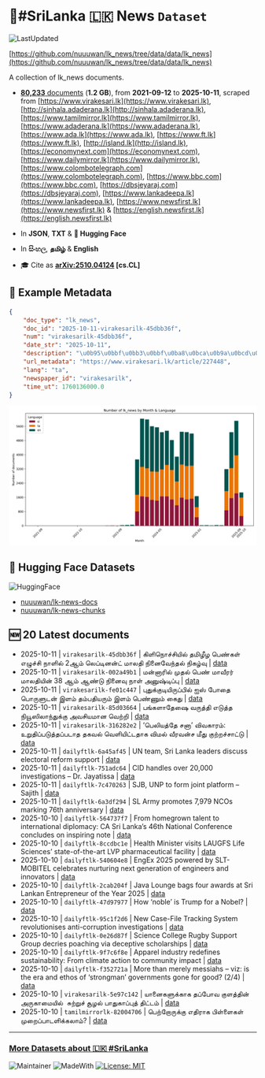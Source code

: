 # 📄#SriLanka 🇱🇰 News `Dataset`

![LastUpdated](https://img.shields.io/badge/last_updated-2025--10--11_06:28:35-green)

[https://github.com/nuuuwan/lk_news/tree/data/data/lk_news](https://github.com/nuuuwan/lk_news/tree/data/data/lk_news)

A collection of lk_news documents.

- [**80,233** documents](https://github.com/nuuuwan/lk_news/tree/data/data/lk_news) (**1.2 GB**), from **2021-09-12** to **2025-10-11**, scraped from [https://www.virakesari.lk](https://www.virakesari.lk), [http://sinhala.adaderana.lk](http://sinhala.adaderana.lk), [https://www.tamilmirror.lk](https://www.tamilmirror.lk), [https://www.adaderana.lk](https://www.adaderana.lk), [https://www.ada.lk](https://www.ada.lk), [https://www.ft.lk](https://www.ft.lk), [http://island.lk](http://island.lk), [https://economynext.com](https://economynext.com), [https://www.dailymirror.lk](https://www.dailymirror.lk), [https://www.colombotelegraph.com](https://www.colombotelegraph.com), [https://www.bbc.com](https://www.bbc.com), [https://dbsjeyaraj.com](https://dbsjeyaraj.com), [https://www.lankadeepa.lk](https://www.lankadeepa.lk), [https://www.newsfirst.lk](https://www.newsfirst.lk) & [https://english.newsfirst.lk](https://english.newsfirst.lk)

- In **JSON**, **TXT** & **🤗 Hugging Face**

- In **සිංහල**, **தமிழ்** & **English**

- 🎓 Cite as **[arXiv:2510.04124](https://arxiv.org/abs/2510.04124) [cs.CL]**

## 📝 Example Metadata

```json
{
    "doc_type": "lk_news",
    "doc_id": "2025-10-11-virakesarilk-45dbb36f",
    "num": "virakesarilk-45dbb36f",
    "date_str": "2025-10-11",
    "description": "\u0b95\u0bbf\u0bb3\u0bbf\u0ba8\u0bca\u0b9a\u0bcd\u0b9a\u0bbf\u0baf\u0bbf\u0bb2\u0bcd \u0ba4\u0bae\u0bbf\u0bb4\u0bc0\u0bb4 \u0baa\u0bc6\u0ba3\u0bcd\u0b95\u0bb3\u0bcd \u0b8e\u0bb4\u0bc1\u0b9a\u0bcd\u0b9a\u0bbf \u0ba8\u0bbe\u0bb3\u0bbf\u0bb2\u0bcd 2\u0b86\u0bae\u0bcd \u0bb2\u0bc6\u0baa\u0bcd\u0b9f\u0bbf\u0ba9\u0ba9\u0bcd\u0b9f\u0bcd \u0bae\u0bbe\u0bb2\u0ba4\u0bbf \u0ba8\u0bbf\u0ba9\u0bc8\u0bb5\u0bc7\u0ba8\u0bcd\u0ba4\u0bb2\u0bcd \u0ba8\u0bbf\u0b95\u0bb4\u0bcd\u0bb5\u0bc1",
    "url_metadata": "https://www.virakesari.lk/article/227448",
    "lang": "ta",
    "newspaper_id": "virakesarilk",
    "time_ut": 1760136000.0
}
```

![Chart](https://raw.githubusercontent.com/nuuuwan/lk_news/refs/heads/data/data/lk_news/docs_by_month_and_lang.png)

## 🤗 Hugging Face Datasets

![HuggingFace](https://img.shields.io/badge/-HuggingFace-FDEE21?style=for-the-badge&logo=HuggingFace)

- [nuuuwan/lk-news-docs](https://huggingface.co/datasets/nuuuwan/lk-news-docs)
- [nuuuwan/lk-news-chunks](https://huggingface.co/datasets/nuuuwan/lk-news-chunks)

## 🆕 20 Latest documents

- 2025-10-11 | `virakesarilk-45dbb36f` | கிளிநொச்சியில் தமிழீழ பெண்கள் எழுச்சி நாளில் 2ஆம் லெப்டினன்ட் மாலதி நினைவேந்தல் நிகழ்வு | [data](https://github.com/nuuuwan/lk_news/tree/data/data/lk_news/2020s/2025/2025-10-11-virakesarilk-45dbb36f)
- 2025-10-11 | `virakesarilk-002a49b1` | மன்னாரில் முதல் பெண் மாவீரர் மாலதியின் 38 ஆம் ஆண்டு நினைவு நாள் அனுஷ்டிப்பு | [data](https://github.com/nuuuwan/lk_news/tree/data/data/lk_news/2020s/2025/2025-10-11-virakesarilk-002a49b1)
- 2025-10-11 | `virakesarilk-fe01c447` | புதுக்குடியிருப்பில் ஐஸ் போதை பொருளுடன் இளம் தம்பதியரும் இளம் பெண்ணும் கைது | [data](https://github.com/nuuuwan/lk_news/tree/data/data/lk_news/2020s/2025/2025-10-11-virakesarilk-fe01c447)
- 2025-10-11 | `virakesarilk-85d03664` | பங்களாதேஷை வருத்தி எடுத்த நியூஸிலாந்துக்கு அவசியமான வெற்றி | [data](https://github.com/nuuuwan/lk_news/tree/data/data/lk_news/2020s/2025/2025-10-11-virakesarilk-85d03664)
- 2025-10-11 | `virakesarilk-316282e2` | ‘பெலியத்தே சனா’ விவகாரம்: உறுதிப்படுத்தப்படாத தகவல் வெளியிட்டதாக விமல் வீரவன்ச மீது குற்றச்சாட்டு | [data](https://github.com/nuuuwan/lk_news/tree/data/data/lk_news/2020s/2025/2025-10-11-virakesarilk-316282e2)
- 2025-10-11 | `dailyftlk-6a45af45` | UN team, Sri Lanka leaders discuss electoral reform support | [data](https://github.com/nuuuwan/lk_news/tree/data/data/lk_news/2020s/2025/2025-10-11-dailyftlk-6a45af45)
- 2025-10-11 | `dailyftlk-751adc64` | CID handles over 20,000 investigations – Dr. Jayatissa | [data](https://github.com/nuuuwan/lk_news/tree/data/data/lk_news/2020s/2025/2025-10-11-dailyftlk-751adc64)
- 2025-10-11 | `dailyftlk-7c470263` | SJB, UNP to form joint platform – Sajith | [data](https://github.com/nuuuwan/lk_news/tree/data/data/lk_news/2020s/2025/2025-10-11-dailyftlk-7c470263)
- 2025-10-11 | `dailyftlk-6a3df294` | SL Army promotes 7,979 NCOs marking 76th anniversary | [data](https://github.com/nuuuwan/lk_news/tree/data/data/lk_news/2020s/2025/2025-10-11-dailyftlk-6a3df294)
- 2025-10-10 | `dailyftlk-564737f7` | From homegrown talent to international diplomacy: CA Sri Lanka’s 46th National Conference concludes on inspiring note | [data](https://github.com/nuuuwan/lk_news/tree/data/data/lk_news/2020s/2025/2025-10-10-dailyftlk-564737f7)
- 2025-10-10 | `dailyftlk-8ccdbc1e` | Health Minister visits LAUGFS Life Sciences’ state-of-the-art LVP pharmaceutical facility | [data](https://github.com/nuuuwan/lk_news/tree/data/data/lk_news/2020s/2025/2025-10-10-dailyftlk-8ccdbc1e)
- 2025-10-10 | `dailyftlk-540604e8` | EngEx 2025 powered by SLT-MOBITEL celebrates nurturing next generation of engineers and innovators | [data](https://github.com/nuuuwan/lk_news/tree/data/data/lk_news/2020s/2025/2025-10-10-dailyftlk-540604e8)
- 2025-10-10 | `dailyftlk-2cab204f` | Java Lounge bags four awards at Sri Lankan Entrepreneur of the Year 2025 | [data](https://github.com/nuuuwan/lk_news/tree/data/data/lk_news/2020s/2025/2025-10-10-dailyftlk-2cab204f)
- 2025-10-10 | `dailyftlk-47d97977` | How ‘noble’ is Trump for a Nobel? | [data](https://github.com/nuuuwan/lk_news/tree/data/data/lk_news/2020s/2025/2025-10-10-dailyftlk-47d97977)
- 2025-10-10 | `dailyftlk-95c1f2d6` | New Case-File Tracking System revolutionises anti-corruption investigations | [data](https://github.com/nuuuwan/lk_news/tree/data/data/lk_news/2020s/2025/2025-10-10-dailyftlk-95c1f2d6)
- 2025-10-10 | `dailyftlk-0e26d87f` | Science College Rugby Support Group decries poaching via deceptive scholarships | [data](https://github.com/nuuuwan/lk_news/tree/data/data/lk_news/2020s/2025/2025-10-10-dailyftlk-0e26d87f)
- 2025-10-10 | `dailyftlk-9f7c6f8e` | Apparel industry redefines sustainability: From climate action to community impact | [data](https://github.com/nuuuwan/lk_news/tree/data/data/lk_news/2020s/2025/2025-10-10-dailyftlk-9f7c6f8e)
- 2025-10-10 | `dailyftlk-f352721a` | More than merely messiahs – viz: is the era and ethos of ‘strongman’  governments gone for good? (2/4) | [data](https://github.com/nuuuwan/lk_news/tree/data/data/lk_news/2020s/2025/2025-10-10-dailyftlk-f352721a)
- 2025-10-10 | `virakesarilk-5e97c142` | யானைகளுக்காக தப்போவ குளத்தின் அருகாமையில்  சுற்றுச் சூழல் பாதுகாப்புத் திட்டம் | [data](https://github.com/nuuuwan/lk_news/tree/data/data/lk_news/2020s/2025/2025-10-10-virakesarilk-5e97c142)
- 2025-10-10 | `tamilmirrorlk-82004706` | பெற்றோருக்கு எதிராக பிள்ளைகள் முறைப்பாடளிக்கலாம்? | [data](https://github.com/nuuuwan/lk_news/tree/data/data/lk_news/2020s/2025/2025-10-10-tamilmirrorlk-82004706)

---

### [More Datasets about 🇱🇰 #SriLanka](https://github.com/nuuuwan/lk_datasets)

![Maintainer](https://img.shields.io/badge/maintainer-nuuuwan-red)
![MadeWith](https://img.shields.io/badge/made_with-python-blue)
[![License: MIT](https://img.shields.io/badge/License-MIT-yellow.svg)](https://opensource.org/licenses/MIT)

